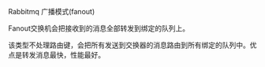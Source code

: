 Rabbitmq 广播模式(fanout)

Fanout交换机会把接收到的消息全部转发到绑定的队列上。


该类型不处理路由键，会把所有发送到交换器的消息路由到所有绑定的队列中。优点是转发消息最快，性能最好。